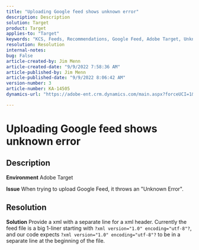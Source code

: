 ```yaml
---
title: "Uploading Google feed shows unknown error"
description: Description
solution: Target
product: Target
applies-to: "Target"
keywords: "KCS, Feeds, Recommendations, Google Feed, Adobe Target, Unknown Error"
resolution: Resolution
internal-notes: 
bug: False
article-created-by: Jim Menn
article-created-date: "9/9/2022 7:58:36 AM"
article-published-by: Jim Menn
article-published-date: "9/9/2022 8:06:42 AM"
version-number: 3
article-number: KA-14505
dynamics-url: "https://adobe-ent.crm.dynamics.com/main.aspx?forceUCI=1&pagetype=entityrecord&etn=knowledgearticle&id=c9c8642f-1530-ed11-9db1-0022480866ad"

---
```

# Uploading Google feed shows unknown error

## Description


<b>Environment</b>
 Adobe Target

<b>Issue</b>
 When trying to upload Google Feed, it throws an "Unknown Error".


## Resolution


<b>Solution</b>
Provide a xml with a separate line for a xml header.
Currently the feed file is a big 1-liner starting with `?xml version="1.0" encoding="utf-8"?`, and our code expects `?xml version="1.0" encoding="utf-8"?` to be in a separate line at the beginning of the file.
